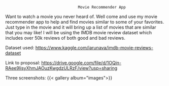 

                                    Movie Recommender App

Want to watch a movie you never heard of. Well come and use my movie recommender app to help and find movies
similar to some of your favorites. Just type in the movie and it will bring up a list of movies that are similar that 
you may like! I will be using the IMDB movie review dataset which includes over 50k reviews of both good and bad reviews.

Dataset used: https://www.kaggle.com/iarunava/imdb-movie-reviews-dataset

Link to proposal: https://drive.google.com/file/d/1OQin-RAee9lisyXhmJAOuzKwgdzULRzF/view?usp=sharing

Three screenshots: {{< gallery album="images">}}